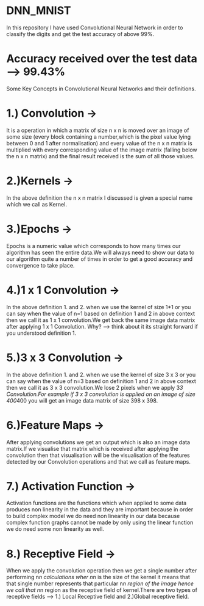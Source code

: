 # DNN_MNIST
In this repository I have used Convolutional Neural Network in order to classify the digits and get the test accuracy of above 99%.

# Accuracy received over the test data --> 99.43%

Some Key Concepts in Convolutional Neural Networks and their definitions.

# 1.) Convolution -> 

It is a operation in which a matrix of size n x n is moved over an image of some size (every block containing a number,which is the pixel value lying between 0 and 1 after normalisation) and every value of the n x n matrix is multiplied with every corresponding value of the image matrix (falling below the n x n matrix) and the final result received is the sum of all those values.

# 2.)Kernels -> 

In the above definition the n x n matrix I discussed is given a special name which we call as Kernel.

# 3.)Epochs -> 

Epochs is a numeric value which corresponds to how many times our algorithm has seen the entire data.We will always need to show our data to our algorithm quite a number of times in order to get a good accuracy and convergence to take place.

# 4.)1 x 1 Convolution -> 

In the above definition 1. and 2. when we use the kernel of size 1*1 or you can say when the value of n=1 based on definition 1 and 2 in above context then we call it as 1 x 1 convolution.We get back the same image data matrix after applying 1 x 1 Convolution. Why? --> think about it its straight forward if you understood definition 1.

# 5.)3 x 3 Convolution ->

In the above definition 1. and 2. when we use the kernel of size 3 x 3 or you can say when the value of n=3 based on definition 1 and 2 in above context then we call it as 3 x 3 convolution.We lose 2 pixels when we apply 3*3 Convolution.For example if 3 x 3 convolution is applied on an image of size 400*400 you will get an image data matrix of size 398 x 398.

# 6.)Feature Maps ->

After applying convolutions we get an output which is also an image data matrix.If we visualise that matrix which is received after applying the convolution then that visualisation will be the visualisation of the features detected by our Convolution operations and that we call as feature maps.

# 7.) Activation Function ->

Activation functions are the functions which when applied to some data produces non linearity in the data and they are important because in order to build complex model we do need non linearity in our data because complex function graphs cannot be made by only using the linear function we do need some non linearity as well.

# 8.) Receptive Field ->

When we apply the convolution operation then we get a single number after performing n*n calculations wher n*n is the size of the kernel it means that that single number represents that particular n*n region of the image hence we call that n*n region as the receptive field of kernel.There are two types of receptive fields --> 1.) Local Receptive field and 2.)Global receptive field.

     
